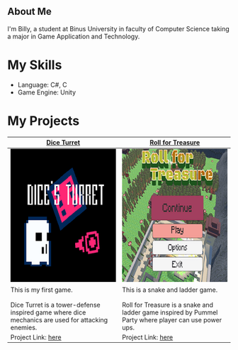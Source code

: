 ## About Me
I'm Billy, a student at Binus University in faculty of Computer Science taking a major in Game Application and Technology.
# My Skills
- Language: C#, C
- Game Engine: Unity


# My Projects
<table width="100%">
  <thead>
    <tr>
      <th width="50%"><a href="https://bsnnoob.itch.io/dices-turret">Dice Turret</a></th>
      <th width="50%"><a href="https://bsnnoob.itch.io/roll-for-treasure">Roll for Treasure</a></th>
    </tr>
  </thead>
  <tbody>
    <tr>
      <td>
        <img src="https://github.com/BSNnoob/BSNnoob/blob/main/DInQgo.png" style="width:500px;height:300px;">
      </td>
      <td>
        <img src="https://github.com/BSNnoob/BSNnoob/blob/main/29KDy8.png" style="width:500px;height:300px;">
      </td>
    </tr>
    <tr>
      <td valign="text-top">
        This is my first game.  
        <br><br>
        Dice Turret is a tower-defense inspired game where dice mechanics are used for attacking enemies.  
      </td>
      <td valign="text-top">
        This is a snake and ladder game.
        <br><br>
        Roll for Treasure is a snake and ladder game inspired by Pummel Party where player can use power ups.
      </td>
    </tr>
    <tr>
      <td>
        Project Link: <a href="https://bsnnoob.itch.io/dices-turret">here</a>
      </td>
      <td>
        Project Link: <a href="https://bsnnoob.itch.io/roll-for-treasure">here</a>
      </td>
    </tr>
  </tbody>
</table>
